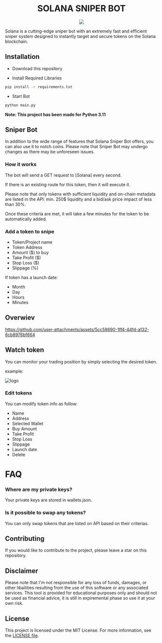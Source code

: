 <div align="center">
    <h1>SOLANA SNIPER BOT</h1>
</div>

<p align="center">
    <img src="https://img.shields.io/github/languages/top/OneSpiners/Solana-Sniper-Crypto-Sniping-Bot">
    <br>
</p>

Solana is a cutting-edge sniper bot with an extremely fast and efficient sniper system designed to instantly target and secure tokens on the Solana blockchain.

## Installation

- Download this repository

- Install Required Libraries

```sh
pip install -r requirements.txt
```

- Start Bot

```sh
python main.py
```

**Note: This project has been made for Python 3.11**

## Sniper Bot

In addition to the wide range of features that Solana Sniper Bot offers, you can also use it to notch coins. Please note that Sniper Bot may undergo changes as there may be unforeseen issues.

### How it works

The bot will send a GET request to [Solana] every second.

If there is an existing route for this token, then it will execute it.

Please note that only tokens with sufficient liquidity and on-chain metadata are listed in the API: min. 250$ liquidity and a bid/ask price impact of less than 30%.

Once these criteria are met, it will take a few minutes for the token to be automatically added.

### Add a token to snipe

- Token/Project name
- Token Address
- Amount ($) to buy
- Take Profit ($)
- Stop Loss ($)
- Slippage (%)

If token has a launch date:

- Month
- Day
- Hours
- Minutes

## Overwiev

https://github.com/user-attachments/assets/5cc58690-1ff4-44fd-a132-6cb8976bf664

## Watch token

You can monitor your trading position by simply selecting the desired token.

example:

![logo](https://github.com/user-attachments/assets/8ee1fe94-3337-41db-8013-1238fec00022)

### Edit tokens

You can modify token info as follow:

- Name
- Address
- Selected Wallet
- Buy Amount
- Take Profit
- Stop Loss
- Slippage
- Launch date
- Delete

# FAQ

### Where are my private keys?

Your private keys are stored in wallets.json.

### Is it possible to swap any tokens?

You can only swap tokens that are listed on API based on their criterias.

## Contributing

If you would like to contribute to the project, please leave a star on this repository.

## Disclaimer

Please note that I'm not responsible for any loss of funds, damages, or other libailities resulting from the use of this software or any associated services.
This tool is provided for educational purposes only and should not be used as financial advice, it is still in expiremental phase so use it at your own risk.

## License

This project is licensed under the MIT License. For more information, see the [LICENSE file](LICENSE).
